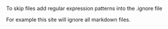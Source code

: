 
To skip files add regular expression patterns into the .ignore file

For example this site will ignore all markdown files.